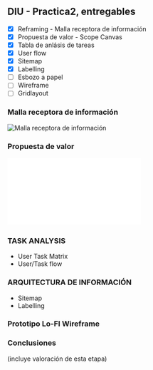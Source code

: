 ## DIU - Practica2, entregables

- [x] Reframing - Malla receptora de información
- [x] Propuesta de valor - Scope Canvas
- [x] Tabla de anlásis de tareas
- [x] User flow
- [x] Sitemap
- [x] Labelling
- [ ] Esbozo a papel
- [ ] Wireframe
- [ ] Gridlayout

### Malla receptora de información
![Malla receptora de información](Malla-Receptora-Información.png)


### Propuesta de valor
![Scope Canvas](ScopeCanvas.pdf)


### TASK ANALYSIS

* User Task Matrix 
* User/Task flow


### ARQUITECTURA DE INFORMACIÓN

* Sitemap 
* Labelling 


### Prototipo Lo-FI Wireframe 


### Conclusiones  
(incluye valoración de esta etapa)
